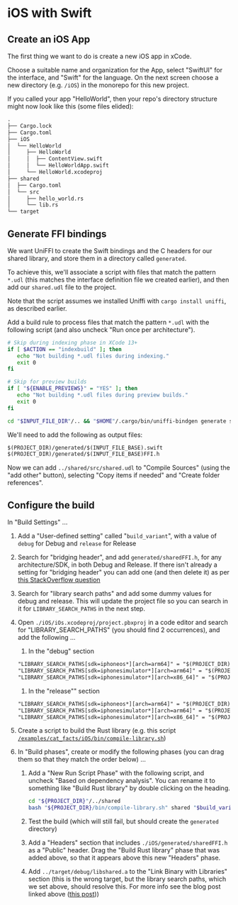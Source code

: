 # iOS with Swift

## Create an iOS App

The first thing we want to do is create a new iOS app in xCode.

Choose a suitable name and organization for the App, select "SwiftUI" for the interface, and "Swift" for the language. On the next screen choose a new directory (e.g. `/iOS`) in the monorepo for this new project.

If you called your app "HelloWorld", then your repo's directory structure might now look like this (some files elided):

```txt
.
├── Cargo.lock
├── Cargo.toml
├── iOS
│  └── HelloWorld
│     ├── HelloWorld
│     │  ├── ContentView.swift
│     │  └── HelloWorldApp.swift
│     └── HelloWorld.xcodeproj
├── shared
│  ├── Cargo.toml
│  └── src
│     ├── hello_world.rs
│     └── lib.rs
└── target
```

## Generate FFI bindings

We want UniFFI to create the Swift bindings and the C headers for our shared library, and store them in a directory called `generated`.

To achieve this, we'll associate a script with files that match the pattern `*.udl` (this matches the interface definition file we created earlier), and then add our `shared.udl` file to the project.

Note that the script assumes we installed Uniffi with `cargo install uniffi`, as described earlier.

Add a build rule to process files that match the pattern `*.udl` with the following script (and also uncheck "Run once per architecture").

```bash
# Skip during indexing phase in XCode 13+
if [ $ACTION == "indexbuild" ]; then
   echo "Not building *.udl files during indexing."
   exit 0
fi

# Skip for preview builds
if [ "${ENABLE_PREVIEWS}" = "YES" ]; then
   echo "Not building *.udl files during preview builds."
   exit 0
fi

cd "$INPUT_FILE_DIR"/.. && "$HOME"/.cargo/bin/uniffi-bindgen generate src/"$INPUT_FILE_NAME" --language swift --out-dir "$PROJECT_DIR/generated"
```

We'll need to add the following as output files:

```txt
$(PROJECT_DIR)/generated/$(INPUT_FILE_BASE).swift
$(PROJECT_DIR)/generated/$(INPUT_FILE_BASE)FFI.h
```

Now we can add `../shared/src/shared.udl` to "Compile Sources" (using the "add other" button), selecting "Copy items if needed" and "Create folder references".

## Configure the build

In "Build Settings" ...

1.  Add a "User-defined setting" called "`build_variant`", with a value of `debug` for Debug and `release` for Release
1.  Search for "bridging header", and add `generated/sharedFFI.h`, for any architecture/SDK, in both Debug and Release.
    If there isn't already a setting for "bridging header" you can add one (and then delete it) as per [this StackOverflow question](https://stackoverflow.com/questions/41787935/how-to-use-objective-c-bridging-header-in-a-swift-project/41788055#41788055)
1.  Search for "library search paths" and add some dummy values for debug and release.
    This will update the project file so you can search in it for `LIBRARY_SEARCH_PATHS` in the next step.

1.  Open `./iOS/iOs.xcodeproj/project.pbxproj` in a code editor and search for "LIBRARY_SEARCH_PATHS" (you should find 2 occurrences), and add the following ...

    1.  In the "debug" section

    ```txt
    "LIBRARY_SEARCH_PATHS[sdk=iphoneos*][arch=arm64]" = "$(PROJECT_DIR)/../target/aarch64-apple-ios/debug";
    "LIBRARY_SEARCH_PATHS[sdk=iphonesimulator*][arch=arm64]" = "$(PROJECT_DIR)/../target/aarch64-apple-ios-sim/debug";
    "LIBRARY_SEARCH_PATHS[sdk=iphonesimulator*][arch=x86_64]" = "$(PROJECT_DIR)/../target/x86_64-apple-ios/debug";
    ```

    1.  In the "release"" section

    ```txt
    "LIBRARY_SEARCH_PATHS[sdk=iphoneos*][arch=arm64]" = "$(PROJECT_DIR)/../target/aarch64-apple-ios/release";
    "LIBRARY_SEARCH_PATHS[sdk=iphonesimulator*][arch=arm64]" = "$(PROJECT_DIR)/../target/aarch64-apple-ios-sim/release";
    "LIBRARY_SEARCH_PATHS[sdk=iphonesimulator*][arch=x86_64]" = "$(PROJECT_DIR)/../target/x86_64-apple-ios/release";
    ```

1.  Create a script to build the Rust library (e.g. this script [`/examples/cat_facts/iOS/bin/compile-library.sh`](../examples/cat_facts/iOS/bin/compile-library.sh))
1.  In "Build phases", create or modify the following phases (you can drag them so that they match the order below) ...

    1.  Add a "New Run Script Phase" with the following script, and uncheck "Based on dependency analysis".
        You can rename it to something like "Build Rust library" by double clicking on the heading.

        ```sh
        cd "${PROJECT_DIR}"/../shared
        bash "${PROJECT_DIR}/bin/compile-library.sh" shared "$build_variant"
        ```

    1.  Test the build (which will still fail, but should create the `generated` directory)
    1.  Add a "Headers" section that includes `./iOS/generated/sharedFFI.h` as a "Public" header. Drag the
        "Build Rust library" phase that was added above, so that it appears above this new "Headers" phase.
    1.  Add `../target/debug/libshared.a` to the "Link Binary with Libraries" section (this is the wrong target, but the library search paths, which we set above, should resolve this.
        For more info see the blog post linked above ([this post](https://blog.mozilla.org/data/2022/01/31/this-week-in-glean-building-and-deploying-a-rust-library-on-ios/)))
